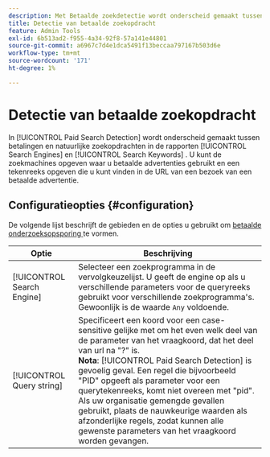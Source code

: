 ```yaml
---
description: Met Betaalde zoekdetectie wordt onderscheid gemaakt tussen betalingen en natuurlijke zoekopdrachten in de rapporten Zoekprogramma's en Trefwoorden zoeken.
title: Detectie van betaalde zoekopdracht
feature: Admin Tools
exl-id: 6b513ad2-f955-4a34-92f8-57a141e44801
source-git-commit: a6967c7d4e1dca5491f13beccaa797167b503d6e
workflow-type: tm+mt
source-wordcount: '171'
ht-degree: 1%

---
```


# Detectie van betaalde zoekopdracht

In [!UICONTROL Paid Search Detection] wordt onderscheid gemaakt tussen betalingen en natuurlijke zoekopdrachten in de rapporten [!UICONTROL Search Engines] en [!UICONTROL Search Keywords] . U kunt de zoekmachines opgeven waar u betaalde advertenties gebruikt en een tekenreeks opgeven die u kunt vinden in de URL van een bezoek van een betaalde advertentie.

## Configuratieopties {#configuration}

De volgende lijst beschrijft de gebieden en de opties u gebruikt om [ betaalde onderzoeksopsporing ](/help/admin/tools/manage-rs/edit-settings/general/paid-search-detection/t-paid-search-detection.md) te vormen.

| Optie | Beschrijving |
| --- | --- |
| [!UICONTROL Search Engine] | Selecteer een zoekprogramma in de vervolgkeuzelijst. U geeft de engine op als u verschillende parameters voor de queryreeks gebruikt voor verschillende zoekprogramma&#39;s. Gewoonlijk is de waarde `Any` voldoende. |
| [!UICONTROL Query string] | Specificeert een koord voor een case-sensitive gelijke met om het even welk deel van de parameter van het vraagkoord, dat het deel van url na &quot;?&quot; is. <br>**Nota**: [!UICONTROL Paid Search Detection] is gevoelig geval. Een regel die bijvoorbeeld &quot;PID&quot; opgeeft als parameter voor een querytekenreeks, komt niet overeen met &quot;pid&quot;. Als uw organisatie gemengde gevallen gebruikt, plaats de nauwkeurige waarden als afzonderlijke regels, zodat kunnen alle gewenste parameters van het vraagkoord worden gevangen. |
